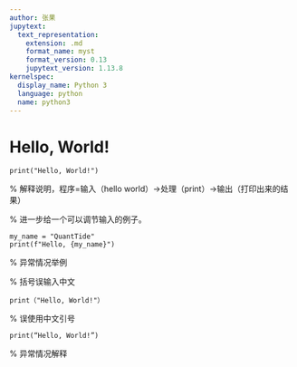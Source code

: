 ```yaml
---
author: 张果
jupytext:
  text_representation:
    extension: .md
    format_name: myst
    format_version: 0.13
    jupytext_version: 1.13.8
kernelspec:
  display_name: Python 3
  language: python
  name: python3
---
```


# Hello, World!

```{code-cell} python
print("Hello, World!")
```

% 解释说明，程序=输入（hello world）->处理（print）->输出（打印出来的结果）

% 进一步给一个可以调节输入的例子。

```{code-cell} python
my_name = "QuantTide"
print(f"Hello, {my_name}")
```

% 异常情况举例

% 括号误输入中文

```{code-cell} python
print（"Hello, World!"）
```

% 误使用中文引号

```{code-cell} python
print(“Hello, World!”)
```

% 异常情况解释
